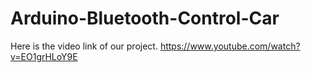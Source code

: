 # Arduino-Bluetooth-Control-Car
Here is the video link of our project.
https://www.youtube.com/watch?v=EO1grHLoY9E
